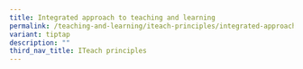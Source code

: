 ```yaml
---
title: Integrated approach to teaching and learning
permalink: /teaching-and-learning/iteach-principles/integrated-approach/
variant: tiptap
description: ""
third_nav_title: ITeach principles
---
```


